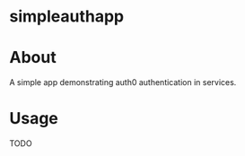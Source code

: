# simpleauthapp


# About

A simple app demonstrating auth0 authentication in services.


# Usage

TODO

